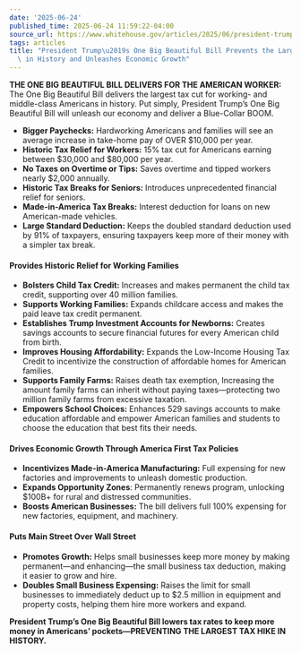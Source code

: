 ```yaml
---
date: '2025-06-24'
published_time: 2025-06-24 11:59:22-04:00
source_url: https://www.whitehouse.gov/articles/2025/06/president-trumps-one-big-beautiful-bill-prevents-the-largest-tax-hike-in-history-and-unleashes-economic-growth/
tags: articles
title: "President Trump\u2019s One Big Beautiful Bill Prevents the Largest Tax Hike\
  \ in History and Unleashes Economic Growth"
---
```

 
**THE ONE BIG BEAUTIFUL BILL DELIVERS FOR THE AMERICAN WORKER:** The One
Big Beautiful Bill delivers the largest tax cut for working- and
middle-class Americans in history. Put simply, President Trump’s One Big
Beautiful Bill will unleash our economy and deliver a Blue-Collar BOOM.

-   **Bigger Paychecks:** Hardworking Americans and families will see an
    average increase in take-home pay of OVER $10,000 per year.
-   **Historic Tax Relief for Workers:** 15% tax cut for Americans
    earning between $30,000 and $80,000 per year.
-   **No Taxes on Overtime or Tips:** Saves overtime and tipped workers
    nearly $2,000 annually.
-   **Historic Tax Breaks for Seniors:** Introduces unprecedented
    financial relief for seniors.
-   **Made-in-America Tax Breaks:** Interest deduction for loans on new
    American-made vehicles.
-   **Large Standard Deduction:** Keeps the doubled standard deduction
    used by 91% of taxpayers, ensuring taxpayers keep more of their
    money with a simpler tax break.

#### **Provides Historic Relief for Working Families**

-   **Bolsters Child Tax Credit:** Increases and makes permanent the
    child tax credit, supporting over 40 million families.
-   **Supports Working Families:** Expands childcare access and makes
    the paid leave tax credit permanent.
-   **Establishes Trump Investment Accounts for Newborns:** Creates
    savings accounts to secure financial futures for every American
    child from birth.
-   **Improves Housing Affordability:** Expands the Low-Income Housing
    Tax Credit to incentivize the construction of affordable homes for
    American families.
-   **Supports Family Farms:** Raises death tax exemption, Increasing
    the amount family farms can inherit without paying taxes—protecting
    two million family farms from excessive taxation.
-   **Empowers School Choices:** Enhances 529 savings accounts to make
    education affordable and empower American families and students to
    choose the education that best fits their needs.

#### **Drives Economic Growth Through America First Tax Policies**

-   **Incentivizes Made-in-America Manufacturing:** Full expensing for
    new factories and improvements to unleash domestic production.
-   **Expands Opportunity Zones**: Permanently renews program, unlocking
    $100B+ for rural and distressed communities.
-   **Boosts American Businesses:** The bill delivers full 100%
    expensing for new factories, equipment, and machinery.

#### **Puts Main Street Over Wall Street**

-   **Promotes Growth:** Helps small businesses keep more money by
    making permanent—and enhancing—the small business tax deduction,
    making it easier to grow and hire.
-   **Doubles Small Business Expensing:** Raises the limit for small
    businesses to immediately deduct up to $2.5 million in equipment and
    property costs, helping them hire more workers and expand.

**President Trump’s One Big Beautiful Bill lowers tax rates to keep more
money in Americans’ pockets—PREVENTING THE LARGEST TAX HIKE IN
HISTORY.**

